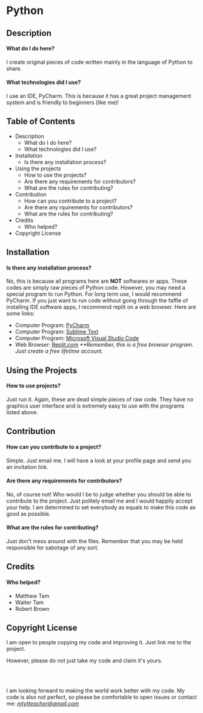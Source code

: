# Python


## **Description**
#### What do I do here?
I create original pieces of code written mainly in the language of Python to share.
#### What technologies did I use?
I use an IDE, PyCharm. This is because it has a great project management system and is friendly to beginners (like me)!

## **Table of Contents**
- Description
  - What do I do here?
  - What technologies did I use?
- Installation
  - Is there any installation process?
- Using the projects
  - How to use the projects?
  - Are there any requirements for contributors?
  - What are the rules for contributing?
- Contribution
  - How can you contribute to a project?
  - Are there any rquirements for contributors?
  - What are the rules for contributing?
- Credits
  - Who helped?
- Copyright License

## **Installation**
#### Is there any installation process?
No, this is because all programs here are **NOT** softwares or apps. These codes are simply raw pieces of Python code. However, you may need a special program to run Python. For long term use, I would recommend PyCharm. If you just want to run code without going through the faffle of installing IDE software apps, I recommend replit on a web browser. Here are some links:
- Computer Program: [PyCharm](https://www.jetbrains.com/pycharm/download/)
- Computer Program: [Sublime Text](https://www.sublimetext.com/download)
- Computer Program: [Microsoft Visual Studio Code](https://code.visualstudio.com/)
- Web Browser: [Replit.com](https://replit.com/~) _**Remember, this is a free browser program. Just create a free lifetime account._

## **Using the Projects**
#### How to use projects?
Just run it. Again, these are dead simple pieces of raw code. They have no graphics user interface and is extremely easy to use with the programs listed above.

## **Contribution**
#### How can you contribute to a project?
Simple. Just email me. I will have a look at your profile page and send you an invitation link. 
#### Are there any requirements for contributors?
No, of course not! Who would I be to judge whether you should be able to contribute to the project. Just politely email me and I would happily accept your help. I am determined to set everybody as equals to make this code as good as possible.
#### What are the rules for contributing?
Just don't mess around with the files. Remember that you may be held responsible for sabotage of any sort.

## **Credits**
#### Who helped?
- Matthew Tam
- Walter Tam
- Robert Brown

## **Copyright License**
I am open to people copying my code and improving it. Just link me to the project. 

However, please do not just take my code and claim it's yours. 

<br><br/>

I am looking forward to making the world work better with my code. My code is also not perfect, so please be comfortable to open issues or contact me: *mtytteacher@gmail.com*
